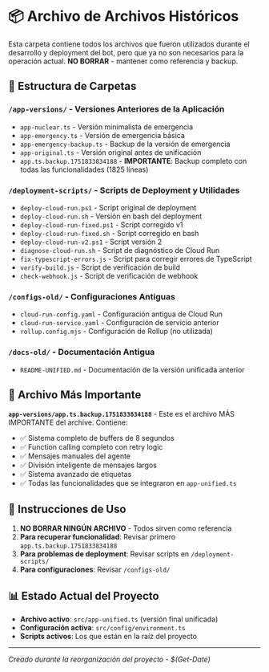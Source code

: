 # 📦 Archivo de Archivos Históricos

Esta carpeta contiene todos los archivos que fueron utilizados durante el desarrollo y deployment del bot, pero que ya no son necesarios para la operación actual. **NO BORRAR** - mantener como referencia y backup.

## 📁 Estructura de Carpetas

### `/app-versions/` - Versiones Anteriores de la Aplicación
- `app-nuclear.ts` - Versión minimalista de emergencia
- `app-emergency.ts` - Versión de emergencia básica  
- `app-emergency-backup.ts` - Backup de la versión de emergencia
- `app-original.ts` - Versión original antes de unificación
- `app.ts.backup.1751833834188` - **IMPORTANTE**: Backup completo con todas las funcionalidades (1825 líneas)

### `/deployment-scripts/` - Scripts de Deployment y Utilidades
- `deploy-cloud-run.ps1` - Script original de deployment
- `deploy-cloud-run.sh` - Versión en bash del deployment
- `deploy-cloud-run-fixed.ps1` - Script corregido v1
- `deploy-cloud-run-fixed.sh` - Script corregido en bash
- `deploy-cloud-run-v2.ps1` - Script versión 2
- `diagnose-cloud-run.sh` - Script de diagnóstico de Cloud Run
- `fix-typescript-errors.js` - Script para corregir errores de TypeScript
- `verify-build.js` - Script de verificación de build
- `check-webhook.js` - Script de verificación de webhook

### `/configs-old/` - Configuraciones Antiguas
- `cloud-run-config.yaml` - Configuración antigua de Cloud Run
- `cloud-run-service.yaml` - Configuración de servicio anterior
- `rollup.config.mjs` - Configuración de Rollup (no utilizada)

### `/docs-old/` - Documentación Antigua
- `README-UNIFIED.md` - Documentación de la versión unificada anterior

## 🎯 Archivo Más Importante

**`app-versions/app.ts.backup.1751833834188`** - Este es el archivo MÁS IMPORTANTE del archive. Contiene:
- ✅ Sistema completo de buffers de 8 segundos
- ✅ Function calling completo con retry logic
- ✅ Mensajes manuales del agente
- ✅ División inteligente de mensajes largos
- ✅ Sistema avanzado de etiquetas
- ✅ Todas las funcionalidades que se integraron en `app-unified.ts`

## 🚨 Instrucciones de Uso

1. **NO BORRAR NINGÚN ARCHIVO** - Todos sirven como referencia
2. **Para recuperar funcionalidad**: Revisar primero `app.ts.backup.1751833834188`
3. **Para problemas de deployment**: Revisar scripts en `/deployment-scripts/`
4. **Para configuraciones**: Revisar `/configs-old/`

## 📊 Estado Actual del Proyecto

- **Archivo activo**: `src/app-unified.ts` (versión final unificada)
- **Configuración activa**: `src/config/environment.ts`
- **Scripts activos**: Los que están en la raíz del proyecto

---
*Creado durante la reorganización del proyecto - $(Get-Date)* 